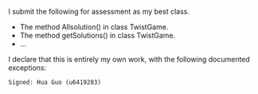 I submit the following for assessment as my best class.

* The method Allsolution() in class TwistGame.
* The method getSolutions() in class TwistGame.
* ...

I declare that this is entirely my own work, with the following documented exceptions:



    Signed: Hua Guo (u6419283)
